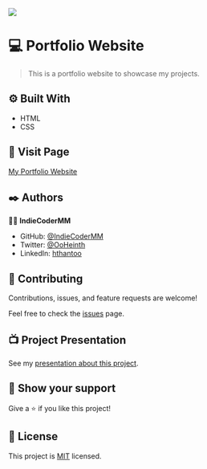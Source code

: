 ![](https://img.shields.io/badge/Microverse-blueviolet)

# :computer: Portfolio Website

> This is a portfolio website to showcase my projects.

## :gear: Built With

- HTML
- CSS

## :link: Visit Page

[My Portfolio Website](https://indiecodermm.github.io/hthant-portfolio/)

## :black_nib: Authors

:man_astronaut: **IndieCoderMM**

- GitHub: [@IndieCoderMM](https://github.com/IndieCoderMM)
- Twitter: [@OoHeinth](https://twitter.com/OoHeinth)
- LinkedIn: [hthantoo](https://www.linkedin.com/in/hthantoo)

## :handshake: Contributing

Contributions, issues, and feature requests are welcome!

Feel free to check the [issues](https://github.com/IndieCoderMM/hthant-portfolio/issues) page.

## :tv: Project Presentation

See my [presentation about this project](https://www.loom.com/share/7d8ed677a4ec45b5b7feda308c3c9a44).

## :star_struck: Show your support

Give a :star: if you like this project!

## :scroll: License

This project is [MIT](./MIT.md) licensed.
